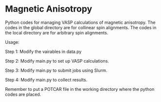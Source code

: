 # Magnetic Anisotropy

Python codes for managing VASP calculations of magnetic anisotropy. The codes in the global directory are for collinear spin alignments. The codes in the local directory are for arbitrary spin alignments.

Usage: 

Step 1: Modify the vairables in data.py

Step 2: Modify main.py to set up VASP calculations.

Step 3: Modify main.py to submit jobs using Slurm.

Step 4: Modify main.py to collect results.


Remember to put a POTCAR file in the working directory where the python codes are placed. 
